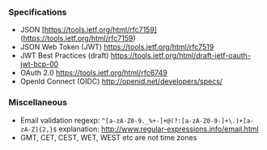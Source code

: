 ### Specifications

* JSON [https://tools.ietf.org/html/rfc7159] (https://tools.ietf.org/html/rfc7159)
* JSON Web Token (JWT) https://tools.ietf.org/html/rfc7519
* JWT Best Practices (draft) https://tools.ietf.org/html/draft-ietf-oauth-jwt-bcp-00
* OAuth 2.0 https://tools.ietf.org/html/rfc6749
* OpenId Connect (OIDC) http://openid.net/developers/specs/

### Miscellaneous

* Email validation regexp: `^[a-zA-Z0-9._%+-]+@(?:[a-zA-Z0-9-]+\.)+[a-zA-Z]{2,}$` explanation: http://www.regular-expressions.info/email.html
* GMT, CET, CEST, WET, WEST etc are not time zones
